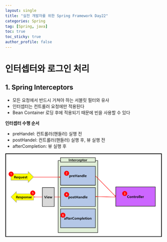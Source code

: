 ```yaml
---
layout: single
title: "실전 개발자를 위한 Spring Framework Day22"
categories: Spring
tag: [Spring, java]
toc: true
toc_sticky: true
author_profile: false
---
```

# 인터셉터와 로그인 처리

## 1. Spring Interceptors

* 모든 요청에서 반드시 거쳐야 하는 서블릿 필터와 유사
* 인터셉터는 컨트롤러 요청에만 적용된다
* Bean Container 로딩 후에 적용되기 때문에 빈을 사용할 수 있다



**인터셉터 수행 순서**

* preHandel: 컨트롤러(핸들러) 실행 전
* postHandel: 컨트롤러(핸들러) 실행 후, 뷰 실행 전
* afterCompletion: 뷰 실행 후

<img src="../../images/Spring/day22/image1.png" alt="image-20211118011719672" style="zoom: 80%;" />



